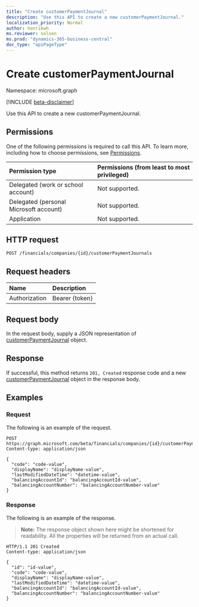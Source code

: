 ```yaml
---
title: "Create customerPaymentJournal"
description: "Use this API to create a new customerPaymentJournal."
localization_priority: Normal
author: henrikwh
ms.reviewer: solsen
ms.prod: "dynamics-365-business-central"
doc_type: "apiPageType"
---
```


# Create customerPaymentJournal

Namespace: microsoft.graph

[!INCLUDE [beta-disclaimer](../../includes/beta-disclaimer.md)]

Use this API to create a new customerPaymentJournal.

## Permissions

One of the following permissions is required to call this API. To learn more, including how to choose permissions, see [Permissions](/graph/permissions-reference).

| Permission type                        | Permissions (from least to most privileged) |
|:---------------------------------------|:--------------------------------------------|
| Delegated (work or school account)     | Not supported. |
| Delegated (personal Microsoft account) | Not supported. |
| Application                            | Not supported. |

## HTTP request

<!-- { "blockType": "ignored" } -->

```http
POST /financials/companies/{id}/customerPaymentJournals
```

## Request headers

| Name          | Description   |
|:--------------|:--------------|
| Authorization | Bearer {token} |

## Request body

In the request body, supply a JSON representation of [customerPaymentJournal](../resources/dynamics-customerpaymentjournal.md) object.

## Response

If successful, this method returns `201, Created` response code and a new [customerPaymentJournal](../resources/dynamics-customerpaymentjournal.md) object in the response body.

## Examples

### Request

The following is an example of the request.
<!-- {
  "blockType": "request",
  "name": "create_customerpaymentjournal_from_company"
}-->

```http
POST https://graph.microsoft.com/beta/financials/companies/{id}/customerPaymentJournals
Content-type: application/json

{
  "code": "code-value",
  "displayName": "displayName-value",
  "lastModifiedDateTime": "datetime-value",
  "balancingAccountId": "balancingAccountId-value",
  "balancingAccountNumber": "balancingAccountNumber-value"
}
```

### Response

The following is an example of the response.

> **Note:** The response object shown here might be shortened for readability. All the properties will be returned from an actual call.

<!-- {
  "blockType": "response",
  "truncated": true,
  "@odata.type": "microsoft.graph.customerPaymentJournal"
} -->

```http
HTTP/1.1 201 Created
Content-type: application/json

{
  "id": "id-value",
  "code": "code-value",
  "displayName": "displayName-value",
  "lastModifiedDateTime": "datetime-value",
  "balancingAccountId": "balancingAccountId-value",
  "balancingAccountNumber": "balancingAccountNumber-value"
}
```

<!-- uuid: 16cd6b66-4b1a-43a1-adaf-3a886856ed98
2019-02-04 14:57:30 UTC -->
<!-- {
  "type": "#page.annotation",
  "description": "Create customerPaymentJournal",
  "keywords": "",
  "section": "documentation",
  "tocPath": ""
}-->